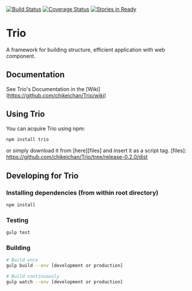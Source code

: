 [![Build Status](https://travis-ci.org/chikeichan/Trio.svg?branch=dev)](https://travis-ci.org/chikeichan/Trio)
[![Coverage Status](https://coveralls.io/repos/chikeichan/Trio/badge.svg?branch=dev&service=github)](https://coveralls.io/github/chikeichan/Trio?branch=dev)
[![Stories in Ready](https://badge.waffle.io/chikeichan/Trio.svg?label=ready&title=Ready)](http://waffle.io/chikeichan/Trio)
# Trio

A framework for building structure, efficient application with web component.

## Documentation
See Trio's Documentation in the [Wiki] (https://github.com/chikeichan/Trio/wiki)

## Using Trio
You can acquire Trio using npm:
```bash
npm install trio
```
or simply download it from [here][files] and insert it as a script tag.
[files]: https://github.com/chikeichan/Trio/tree/release-0.2.0/dist

## Developing for Trio
### Installing dependencies (from within root directory)
```bash
npm install
```

### Testing
```bash
gulp test
```

### Building
```bash
# Build once
gulp build --env [development or production]

# Build continuously
gulp watch --env [development or production]
```

